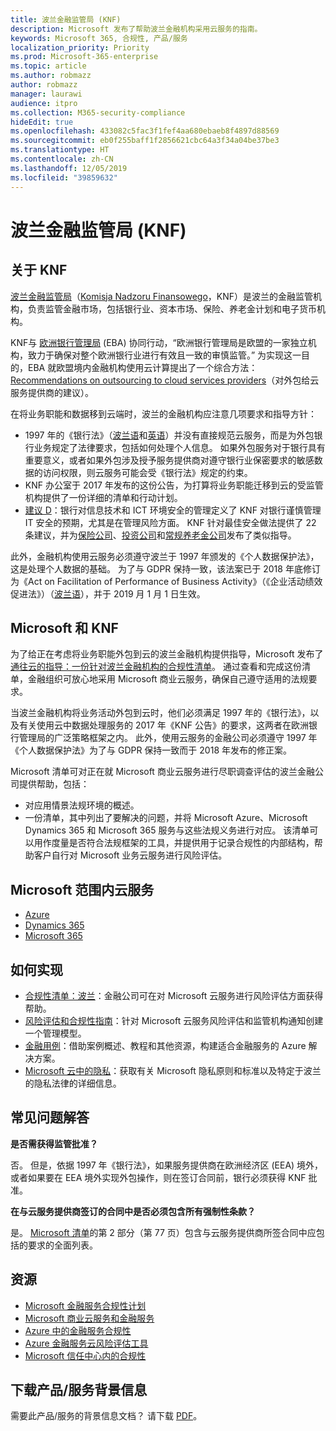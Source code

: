 ```yaml
---
title: 波兰金融监管局 (KNF)
description: Microsoft 发布了帮助波兰金融机构采用云服务的指南。
keywords: Microsoft 365, 合规性, 产品/服务
localization_priority: Priority
ms.prod: Microsoft-365-enterprise
ms.topic: article
ms.author: robmazz
author: robmazz
manager: laurawi
audience: itpro
ms.collection: M365-security-compliance
hideEdit: true
ms.openlocfilehash: 433082c5fac3f1fef4aa680ebaeb8f4897d88569
ms.sourcegitcommit: eb0f255baff1f2856621cbc64a3f34a04be37be3
ms.translationtype: HT
ms.contentlocale: zh-CN
ms.lasthandoff: 12/05/2019
ms.locfileid: "39859632"
---
```

# <a name="financial-supervision-authority-knf-poland"></a>波兰金融监管局 (KNF)

## <a name="about-the-knf"></a>关于 KNF

[波兰金融监管局](https://www.knf.gov.pl/en/)（[Komisja Nadzoru Finansowego](https://www.knf.gov.pl/)，KNF）是波兰的金融监管机构，负责监管金融市场，包括银行业、资本市场、保险、养老金计划和电子货币机构。

KNF与 [欧洲银行管理局](https://eba.europa.eu/about-us) (EBA) 协同行动，“欧洲银行管理局是欧盟的一家独立机构，致力于确保对整个欧洲银行业进行有效且一致的审慎监管。” 为实现这一目的，EBA 就欧盟境内金融机构使用云计算提出了一个综合方法：[Recommendations on outsourcing to cloud services providers](https://eba.europa.eu/documents/10180/2170121/Final+draft+Recommendations+on+Cloud+Outsourcing+%28EBA-Rec-2017-03%29.pdf/5fa5cdde-3219-4e95-946d-0c0d05494362)（对外包给云服务提供商的建议）。

在将业务职能和数据移到云端时，波兰的金融机构应注意几项要求和指导方针：

- 1997 年的《银行法》（[波兰语](https://www.nbp.pl/akty_prawne/ustawa_o_nbp/ustawa_o_nbp.pdf)和[英语](https://www.nbp.pl/en/aktyprawne/thebankingact.pdf)）并没有直接规范云服务，而是为外包银行业务规定了法律要求，包括如何处理个人信息。 如果外包服务对于银行具有重要意义，或者如果外包涉及授予服务提供商对遵守银行业保密要求的敏感数据的访问权限，则云服务可能会受《银行法》规定的约束。
- KNF 办公室于 2017 年发布的这份公告，为打算将业务职能迁移到云的受监管机构提供了一份详细的清单和行动计划。
- [建议 D](https://www.knf.gov.pl/knf/en/komponenty/img/Recommendation_D_44255.pdf)：银行对信息技术和 ICT 环境安全的管理定义了 KNF 对银行谨慎管理 IT 安全的预期，尤其是在管理风险方面。 KNF 针对最佳安全做法提供了 22 条建议，并为[保险公司](https://www.knf.gov.pl/knf/en/komponenty/img/knf_136041_KNF_IT_Guidelines_for_Insurance_41850.pdf)、[投资公司](https://www.knf.gov.pl/knf/en/komponenty/img/knf_158416_Wytyczne_IT_firmy_inwestycyjne_eng_47464.pdf)和[常规养老金公司](https://www.knf.gov.pl/knf/en/komponenty/img/knf_136042_KNF_IT_Guidelines_for_Pensions_41851.pdf)发布了类似指导。

此外，金融机构使用云服务必须遵守波兰于 1997 年颁发的《个人数据保护法》，这是处理个人数据的基础。 为了与 GDPR 保持一致，该法案已于 2018 年底修订为《Act on Facilitation of Performance of Business Activity》（《企业活动绩效促进法》）（[波兰语](https://orka.sejm.gov.pl/proc7.nsf/ustawy/2606_u.htm)），并于 2019 月 1 月 1 日生效。

## <a name="microsoft-and-the-knf"></a>Microsoft 和 KNF

为了给正在考虑将业务职能外包到云的波兰金融机构提供指导，Microsoft 发布了[通往云的指导：一份针对波兰金融机构的合规性清单](https://aka.ms/FinServ-Guide-Poland)。 通过查看和完成这份清单，金融组织可放心地采用 Microsoft 商业云服务，确保自己遵守适用的法规要求。

当波兰金融机构将业务活动外包到云时，他们必须满足 1997 年的《银行法》，以及有关使用云中数据处理服务的 2017 年《KNF 公告》的要求，这两者在欧洲银行管理局的广泛策略框架之内。 此外，使用云服务的金融公司必须遵守 1997 年《个人数据保护法》为了与 GDPR 保持一致而于 2018 年发布的修正案。

Microsoft 清单可对正在就 Microsoft 商业云服务进行尽职调查评估的波兰金融公司提供帮助，包括：

- 对应用情景法规环境的概述。
- 一份清单，其中列出了要解决的问题，并将 Microsoft Azure、Microsoft Dynamics 365 和 Microsoft 365 服务与这些法规义务进行对应。 该清单可以用作度量是否符合法规框架的工具，并提供用于记录合规性的内部结构，帮助客户自行对 Microsoft 业务云服务进行风险评估。

## <a name="microsoft-in-scope-cloud-services"></a>Microsoft 范围内云服务

- [Azure](https://aka.ms/AzureCompliance)
- [Dynamics 365](https://aka.ms/d365-compliance-list)
- [Microsoft 365](https://aka.ms/o365-compliance-framework)

## <a name="how-to-implement"></a>如何实现

- [合规性清单：波兰](https://aka.ms/FinServ-Guide-Poland)：金融公司可在对 Microsoft 云服务进行风险评估方面获得帮助。
- [风险评估和合规性指南](https://aka.ms/RiskGovernanceGuide)：针对 Microsoft 云服务风险评估和监管机构通知创建一个管理模型。
- [金融用例](https://docs.microsoft.com/azure/industry/financial/)：借助案例概述、教程和其他资源，构建适合金融服务的 Azure 解决方案。
- [Microsoft 云中的隐私](https://aka.ms/MCSPrivacy)：获取有关 Microsoft 隐私原则和标准以及特定于波兰的隐私法律的详细信息。

## <a name="frequently-asked-questions"></a>常见问题解答

**是否需获得监管批准？**

否。 但是，依据 1997 年《银行法》，如果服务提供商在欧洲经济区 (EEA) 境外，或者如果要在 EEA 境外实现外包操作，则在签订合同前，银行必须获得 KNF 批准。

**在与云服务提供商签订的合同中是否必须包含所有强制性条款？**

是。 [Microsoft 清单](https://aka.ms/FinServ-Guide-Poland)的第 2 部分（第 77 页）包含与云服务提供商所签合同中应包括的要求的全面列表。

## <a name="resources"></a>资源

- [Microsoft 金融服务合规性计划](https://aka.ms/FSCP-Print)
- [Microsoft 商业云服务和金融服务](https://www.microsoft.com/trustcenter/cloudservices/financialservices)
- [Azure 中的金融服务合规性](https://azure.microsoft.com/resources/videos/azurecon-2015-financial-services-compliance-in-azure/)
- [Azure 金融服务云风险评估工具](https://servicetrust.microsoft.com/ViewPage/FFIECBlueprint?command=Download&downloadType=Document&downloadId=079a1973-711a-428f-9312-9ddd290cff7b&docTab=c726d5c0-2d1e-11e8-a485-57140ec19669_PaaS)
- [Microsoft 信任中心内的合规性](https://www.microsoft.com/trust-center/compliance/compliance-overview)

## <a name="download-the-offering-backgrounder"></a>下载产品/服务背景信息

需要此产品/服务的背景信息文档？ 请下载 [PDF](https://download.microsoft.com/download/B/3/9/B392C073-FDF7-4F0C-8765-03ACEE5E0289/KNF-Compliance.pdf)。
